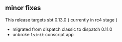 ## minor fixes

This release targets sbt 0.13.0 ( currently in rc4 stage )

- migrated from dispatch classic to dispatch 0.11.0
- unbroke `lsinit` conscript app
